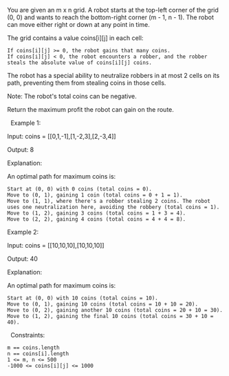 You are given an m x n grid. A robot starts at the top-left corner of the grid (0, 0) and wants to reach the bottom-right corner (m - 1, n - 1). The robot can move either right or down at any point in time.

The grid contains a value coins[i][j] in each cell:


	If coins[i][j] >= 0, the robot gains that many coins.
	If coins[i][j] < 0, the robot encounters a robber, and the robber steals the absolute value of coins[i][j] coins.


The robot has a special ability to neutralize robbers in at most 2 cells on its path, preventing them from stealing coins in those cells.

Note: The robot's total coins can be negative.

Return the maximum profit the robot can gain on the route.

 
Example 1:


Input: coins = [[0,1,-1],[1,-2,3],[2,-3,4]]

Output: 8

Explanation:

An optimal path for maximum coins is:


	Start at (0, 0) with 0 coins (total coins = 0).
	Move to (0, 1), gaining 1 coin (total coins = 0 + 1 = 1).
	Move to (1, 1), where there's a robber stealing 2 coins. The robot uses one neutralization here, avoiding the robbery (total coins = 1).
	Move to (1, 2), gaining 3 coins (total coins = 1 + 3 = 4).
	Move to (2, 2), gaining 4 coins (total coins = 4 + 4 = 8).



Example 2:


Input: coins = [[10,10,10],[10,10,10]]

Output: 40

Explanation:

An optimal path for maximum coins is:


	Start at (0, 0) with 10 coins (total coins = 10).
	Move to (0, 1), gaining 10 coins (total coins = 10 + 10 = 20).
	Move to (0, 2), gaining another 10 coins (total coins = 20 + 10 = 30).
	Move to (1, 2), gaining the final 10 coins (total coins = 30 + 10 = 40).



 
Constraints:


	m == coins.length
	n == coins[i].length
	1 <= m, n <= 500
	-1000 <= coins[i][j] <= 1000

